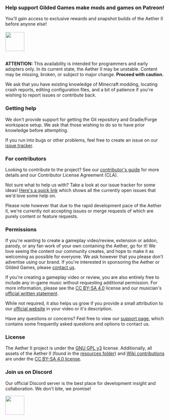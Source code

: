 ### Help support Gilded Games make mods and games on Patreon!
You'll gain access to exclusive rewards and snapshot builds of the Aether II before anyone else!
<br><br>
<a href="https://patreon.com/GildedGames"><img src="https://i.imgur.com/jm7VhPG.png" height="60"></a>
<br><br>

**ATTENTION:** This availability is intended for programmers and early adopters only. In its current state, the Aether II may be unstable. Content may be missing, broken, or subject to major change. **Proceed with caution.**

We ask that you have existing knowledge of Minecraft modding, locating crash reports, editing configuration files, and a bit of patience if you're wishing to report issues or contribute back.

### Getting help
We don't provide support for getting the Git repository and Gradle/Forge workspace setup. We ask that those wishing to do so to have prior knowledge before attempting.

If you run into bugs or other problems, feel free to create an issue on our [issue tracker](https://git.gildedgames.com/GildedGames/Aether-II/issues).

### For contributors
Looking to contribute to the project? See our [contributor's guide](https://git.gildedgames.com/GildedGames/Aether-II/blob/cleanup/CONTRIBUTING.md) for more details and our Contributor License Agreement (CLA).

Not sure what to help us with? Take a look at our issue tracker for some ideas! [Here's a quick link](https://git.gildedgames.com/GildedGames/Aether-II/issues?label_name%5B%5D=Contributions+Welcome) which shows all the currently open issues that we'd love some help on.

Please note however that due to the rapid development pace of the Aether II, we're currently not accepting issues or merge requests of which are purely content or feature requests.

### Permissions
If you're wanting to create a gameplay video/review, extension or addon, parody, or any fan work of your own containing the Aether, go for it! We love seeing the content our community creates, and hope to make it as welcoming as possible for everyone. We ask however that you please don't advertise using our brand. If you're interested in sponsoring the Aether or Gilded Games, please [contact us](mailto:support@gildedgames.com).

If you're creating a gameplay video or review, you are also entirely free to include any in-game music without requesting additional permission. For more information, please see the [CC BY-SA 4.0](http://creativecommons.org/licenses/by-sa/4.0/) license and our musician's [official written statement](https://www.facebook.com/notes/emile-van-krieken/about-using-my-music-in-your-videos/756628057699970).

While not required, it also helps us grow if you provide a small attribution to our [official website](https://aether.gildedgames.com) in your video or it's description.

Have any questions or concerns? Feel free to view our [support page](https://aether.gildedgames.com/support/), which contains some frequently asked questions and options to contact us.

### License
The Aether II project is under the [GNU GPL v3](http://www.gnu.org/licenses/gpl-3.0.en.html) license. Additionally, all assets of the Aether II (found in the [resources folder](https://git.gildedgames.com/GildedGames/Aether-II/tree/master/src/main/resources)) and [Wiki contributions](https://git.gildedgames.com/GildedGames/Aether-II/wikis/home) are under the [CC BY-SA 4.0 license](https://creativecommons.org/licenses/by-sa/4.0/).

### Join us on Discord
Our official Discord server is the best place for development insight and collaboration. We don't bite, we promise!

<a href="https://discord.gg/YgTv7Vg"><img src="https://i.imgur.com/M1YSZen.png" height="60"></a>


